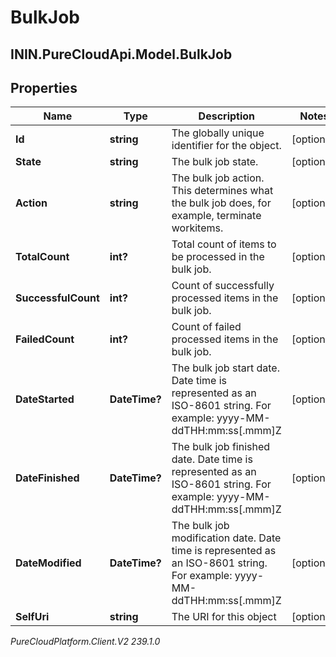 # BulkJob

## ININ.PureCloudApi.Model.BulkJob

## Properties

|Name | Type | Description | Notes|
|------------ | ------------- | ------------- | -------------|
| **Id** | **string** | The globally unique identifier for the object. | [optional] |
| **State** | **string** | The bulk job state. | [optional] |
| **Action** | **string** | The bulk job action. This determines what the bulk job does, for example, terminate workitems. | [optional] |
| **TotalCount** | **int?** | Total count of items to be processed in the bulk job. | [optional] |
| **SuccessfulCount** | **int?** | Count of successfully processed items in the bulk job. | [optional] |
| **FailedCount** | **int?** | Count of failed processed items in the bulk job. | [optional] |
| **DateStarted** | **DateTime?** | The bulk job start date. Date time is represented as an ISO-8601 string. For example: yyyy-MM-ddTHH:mm:ss[.mmm]Z | [optional] |
| **DateFinished** | **DateTime?** | The bulk job finished date. Date time is represented as an ISO-8601 string. For example: yyyy-MM-ddTHH:mm:ss[.mmm]Z | [optional] |
| **DateModified** | **DateTime?** | The bulk job modification date. Date time is represented as an ISO-8601 string. For example: yyyy-MM-ddTHH:mm:ss[.mmm]Z | [optional] |
| **SelfUri** | **string** | The URI for this object | [optional] |



_PureCloudPlatform.Client.V2 239.1.0_
